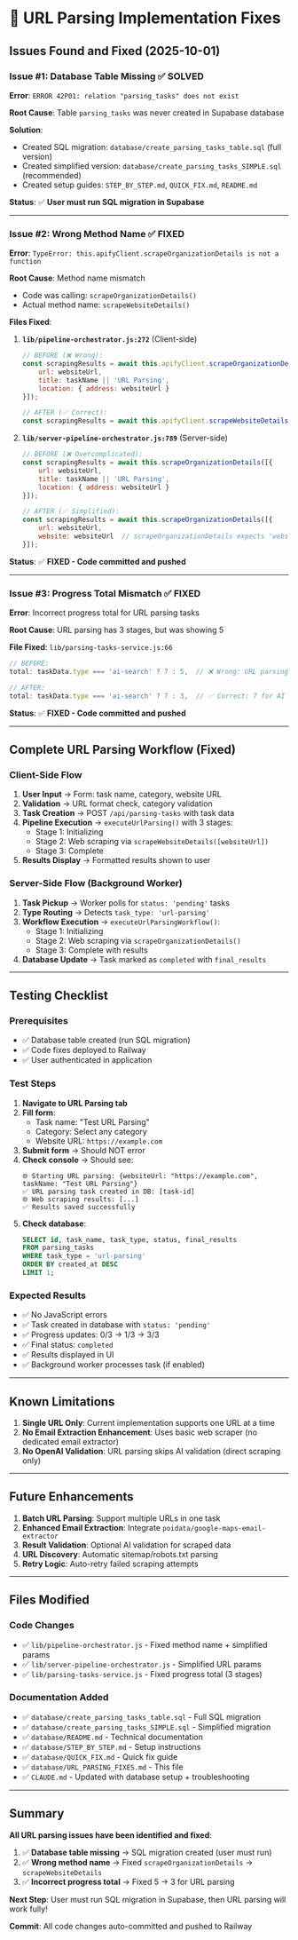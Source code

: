 # 🔧 URL Parsing Implementation Fixes

## Issues Found and Fixed (2025-10-01)

### Issue #1: Database Table Missing ✅ SOLVED
**Error**: `ERROR 42P01: relation "parsing_tasks" does not exist`

**Root Cause**: Table `parsing_tasks` was never created in Supabase database

**Solution**:
- Created SQL migration: `database/create_parsing_tasks_table.sql` (full version)
- Created simplified version: `database/create_parsing_tasks_SIMPLE.sql` (recommended)
- Created setup guides: `STEP_BY_STEP.md`, `QUICK_FIX.md`, `README.md`

**Status**: ✅ **User must run SQL migration in Supabase**

---

### Issue #2: Wrong Method Name ✅ FIXED
**Error**: `TypeError: this.apifyClient.scrapeOrganizationDetails is not a function`

**Root Cause**: Method name mismatch
- Code was calling: `scrapeOrganizationDetails()`
- Actual method name: `scrapeWebsiteDetails()`

**Files Fixed**:

1. **`lib/pipeline-orchestrator.js:272`** (Client-side)
   ```javascript
   // BEFORE (❌ Wrong):
   const scrapingResults = await this.apifyClient.scrapeOrganizationDetails([{
       url: websiteUrl,
       title: taskName || 'URL Parsing',
       location: { address: websiteUrl }
   }]);

   // AFTER (✅ Correct):
   const scrapingResults = await this.apifyClient.scrapeWebsiteDetails([websiteUrl]);
   ```

2. **`lib/server-pipeline-orchestrator.js:789`** (Server-side)
   ```javascript
   // BEFORE (❌ Overcomplicated):
   const scrapingResults = await this.scrapeOrganizationDetails([{
       url: websiteUrl,
       title: taskName || 'URL Parsing',
       location: { address: websiteUrl }
   }]);

   // AFTER (✅ Simplified):
   const scrapingResults = await this.scrapeOrganizationDetails([{
       url: websiteUrl,
       website: websiteUrl  // scrapeOrganizationDetails expects 'website' field
   }]);
   ```

**Status**: ✅ **FIXED - Code committed and pushed**

---

### Issue #3: Progress Total Mismatch ✅ FIXED
**Error**: Incorrect progress total for URL parsing tasks

**Root Cause**: URL parsing has 3 stages, but was showing 5

**File Fixed**: `lib/parsing-tasks-service.js:66`
```javascript
// BEFORE:
total: taskData.type === 'ai-search' ? 7 : 5,  // ❌ Wrong: URL parsing has 3 stages

// AFTER:
total: taskData.type === 'ai-search' ? 7 : 3,  // ✅ Correct: 7 for AI search, 3 for URL parsing
```

**Status**: ✅ **FIXED - Code committed and pushed**

---

## Complete URL Parsing Workflow (Fixed)

### Client-Side Flow
1. **User Input** → Form: task name, category, website URL
2. **Validation** → URL format check, category validation
3. **Task Creation** → POST `/api/parsing-tasks` with task data
4. **Pipeline Execution** → `executeUrlParsing()` with 3 stages:
   - Stage 1: Initializing
   - Stage 2: Web scraping via `scrapeWebsiteDetails([websiteUrl])`
   - Stage 3: Complete
5. **Results Display** → Formatted results shown to user

### Server-Side Flow (Background Worker)
1. **Task Pickup** → Worker polls for `status: 'pending'` tasks
2. **Type Routing** → Detects `task_type: 'url-parsing'`
3. **Workflow Execution** → `executeUrlParsingWorkflow()`:
   - Stage 1: Initializing
   - Stage 2: Web scraping via `scrapeOrganizationDetails()`
   - Stage 3: Complete with results
4. **Database Update** → Task marked as `completed` with `final_results`

---

## Testing Checklist

### Prerequisites
- ✅ Database table created (run SQL migration)
- ✅ Code fixes deployed to Railway
- ✅ User authenticated in application

### Test Steps
1. **Navigate to URL Parsing tab**
2. **Fill form**:
   - Task name: "Test URL Parsing"
   - Category: Select any category
   - Website URL: `https://example.com`
3. **Submit form** → Should NOT error
4. **Check console** → Should see:
   ```
   🌐 Starting URL parsing: {websiteUrl: "https://example.com", taskName: "Test URL Parsing"}
   ✅ URL parsing task created in DB: [task-id]
   🌐 Web scraping results: [...]
   ✅ Results saved successfully
   ```
5. **Check database**:
   ```sql
   SELECT id, task_name, task_type, status, final_results
   FROM parsing_tasks
   WHERE task_type = 'url-parsing'
   ORDER BY created_at DESC
   LIMIT 1;
   ```

### Expected Results
- ✅ No JavaScript errors
- ✅ Task created in database with `status: 'pending'`
- ✅ Progress updates: 0/3 → 1/3 → 3/3
- ✅ Final status: `completed`
- ✅ Results displayed in UI
- ✅ Background worker processes task (if enabled)

---

## Known Limitations

1. **Single URL Only**: Current implementation supports one URL at a time
2. **No Email Extraction Enhancement**: Uses basic web scraper (no dedicated email extractor)
3. **No OpenAI Validation**: URL parsing skips AI validation (direct scraping only)

---

## Future Enhancements

1. **Batch URL Parsing**: Support multiple URLs in one task
2. **Enhanced Email Extraction**: Integrate `poidata/google-maps-email-extractor`
3. **Result Validation**: Optional AI validation for scraped data
4. **URL Discovery**: Automatic sitemap/robots.txt parsing
5. **Retry Logic**: Auto-retry failed scraping attempts

---

## Files Modified

### Code Changes
- ✅ `lib/pipeline-orchestrator.js` - Fixed method name + simplified params
- ✅ `lib/server-pipeline-orchestrator.js` - Simplified URL params
- ✅ `lib/parsing-tasks-service.js` - Fixed progress total (3 stages)

### Documentation Added
- ✅ `database/create_parsing_tasks_table.sql` - Full SQL migration
- ✅ `database/create_parsing_tasks_SIMPLE.sql` - Simplified migration
- ✅ `database/README.md` - Technical documentation
- ✅ `database/STEP_BY_STEP.md` - Setup instructions
- ✅ `database/QUICK_FIX.md` - Quick fix guide
- ✅ `database/URL_PARSING_FIXES.md` - This file
- ✅ `CLAUDE.md` - Updated with database setup + troubleshooting

---

## Summary

**All URL parsing issues have been identified and fixed**:

1. ✅ **Database table missing** → SQL migration created (user must run)
2. ✅ **Wrong method name** → Fixed `scrapeOrganizationDetails` → `scrapeWebsiteDetails`
3. ✅ **Incorrect progress total** → Fixed 5 → 3 for URL parsing

**Next Step**: User must run SQL migration in Supabase, then URL parsing will work fully!

**Commit**: All code changes auto-committed and pushed to Railway
